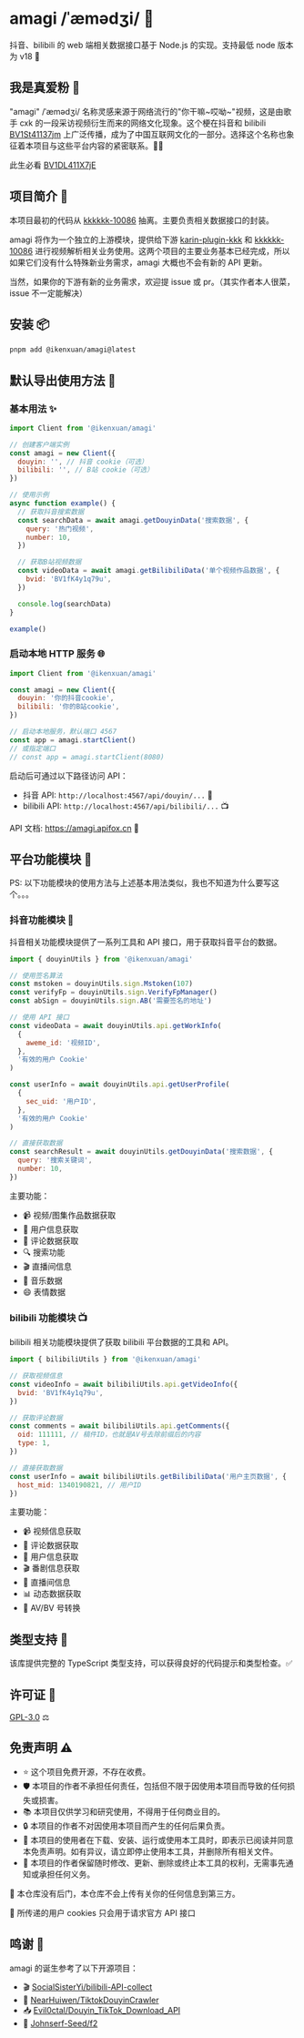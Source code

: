 # amagi /ˈæmədʒi/ 🎵

抖音、bilibili 的 web 端相关数据接口基于 Node.js 的实现。支持最低 node 版本为 v18 🚀

## 我是真爱粉 🧩

"amagi" /ˈæmədʒi/ 名称灵感来源于网络流行的"你干嘛~哎呦~"视频，这是由歌手 cxk 的一段采访视频衍生而来的网络文化现象。这个梗在抖音和 bilibili [BV1St41137jm](https://www.bilibili.com/video/BV1St41137jm) 上广泛传播，成为了中国互联网文化的一部分。选择这个名称也象征着本项目与这些平台内容的紧密联系。🎤💃

此生必看 [BV1DL411X7jE](https://www.bilibili.com/video/BV1DL411X7jE)

## 项目简介 📝

本项目最初的代码从 [kkkkkk-10086](https://github.com/ikenxuan/kkkkkk-10086) 抽离。主要负责相关数据接口的封装。

amagi 将作为一个独立的上游模块，提供给下游 [karin-plugin-kkk](https://github.com/ikenxuan/karin-plugin-kkk) 和 [kkkkkk-10086](https://github.com/ikenxuan/kkkkkk-10086) 进行视频解析相关业务使用。这两个项目的主要业务基本已经完成，所以如果它们没有什么特殊新业务需求，amagi 大概也不会有新的 API 更新。

当然，如果你的下游有新的业务需求，欢迎提 issue 或 pr。（其实作者本人很菜，issue 不一定能解决）

## 安装 📦

```bash
pnpm add @ikenxuan/amagi@latest
```

## 默认导出使用方法 🚀

### 基本用法 ✨

```javascript
import Client from '@ikenxuan/amagi'

// 创建客户端实例
const amagi = new Client({
  douyin: '', // 抖音 cookie（可选）
  bilibili: '', // B站 cookie（可选）
})

// 使用示例
async function example() {
  // 获取抖音搜索数据
  const searchData = await amagi.getDouyinData('搜索数据', {
    query: '热门视频',
    number: 10,
  })

  // 获取B站视频数据
  const videoData = await amagi.getBilibiliData('单个视频作品数据', {
    bvid: 'BV1fK4y1q79u',
  })

  console.log(searchData)
}

example()
```

### 启动本地 HTTP 服务 🌐

```javascript
import Client from '@ikenxuan/amagi'

const amagi = new Client({
  douyin: '你的抖音cookie',
  bilibili: '你的B站cookie',
})

// 启动本地服务，默认端口 4567
const app = amagi.startClient()
// 或指定端口
// const app = amagi.startClient(8080)
```

启动后可通过以下路径访问 API：

- 抖音 API: `http://localhost:4567/api/douyin/...` 📱
- bilibili API: `http://localhost:4567/api/bilibili/...` 📺

API 文档: https://amagi.apifox.cn 📝

## 平台功能模块 🧩

PS: 以下功能模块的使用方法与上述基本用法类似，我也不知道为什么要写这个。。。

### 抖音功能模块 📱

抖音相关功能模块提供了一系列工具和 API 接口，用于获取抖音平台的数据。

```javascript
import { douyinUtils } from '@ikenxuan/amagi'

// 使用签名算法
const mstoken = douyinUtils.sign.Mstoken(107)
const verifyFp = douyinUtils.sign.VerifyFpManager()
const abSign = douyinUtils.sign.AB('需要签名的地址')

// 使用 API 接口
const videoData = await douyinUtils.api.getWorkInfo(
  {
    aweme_id: '视频ID',
  },
  '有效的用户 Cookie'
)

const userInfo = await douyinUtils.api.getUserProfile(
  {
    sec_uid: '用户ID',
  },
  '有效的用户 Cookie'
)

// 直接获取数据
const searchResult = await douyinUtils.getDouyinData('搜索数据', {
  query: '搜索关键词',
  number: 10,
})
```

主要功能：

- 📹 视频/图集作品数据获取
- 👤 用户信息获取
- 💬 评论数据获取
- 🔍 搜索功能
- 🎬 直播间信息
- 🎵 音乐数据
- 😄 表情数据

### bilibili 功能模块 📺

bilibili 相关功能模块提供了获取 bilibili 平台数据的工具和 API。

```javascript
import { bilibiliUtils } from '@ikenxuan/amagi'

// 获取视频信息
const videoInfo = await bilibiliUtils.api.getVideoInfo({
  bvid: 'BV1fK4y1q79u',
})

// 获取评论数据
const comments = await bilibiliUtils.api.getComments({
  oid: 111111, // 稿件ID，也就是AV号去除前缀后的内容
  type: 1,
})

// 直接获取数据
const userInfo = await bilibiliUtils.getBilibiliData('用户主页数据', {
  host_mid: 1340190821, // 用户ID
})
```

主要功能：

- 📹 视频信息获取
- 💬 评论数据获取
- 👤 用户信息获取
- 🎬 番剧信息获取
- 📡 直播间信息
- 📊 动态数据获取
- 🔄 AV/BV 号转换

## 类型支持 🧰

该库提供完整的 TypeScript 类型支持，可以获得良好的代码提示和类型检查。✅

## 许可证 📜

[GPL-3.0](https://github.com/ikenxuan/amagi/blob/main/LICENSE) ⚖️

## 免责声明 ⚠️

- ⭐ 这个项目免费开源，不存在收费。
- 🛡️ 本项目的作者不承担任何责任，包括但不限于因使用本项目而导致的任何损失或损害。
- 📚 本项目仅供学习和研究使用，不得用于任何商业目的。
- 🔒 本项目的作者不对因使用本项目而产生的任何后果负责。
- 📝 本项目的使用者在下载、安装、运行或使用本工具时，即表示已阅读并同意本免责声明。如有异议，请立即停止使用本工具，并删除所有相关文件。
- 🔄 本项目的作者保留随时修改、更新、删除或终止本工具的权利，无需事先通知或承担任何义务。

🔐 本仓库没有后门，本仓库不会上传有关你的任何信息到第三方。

🍪 所传递的用户 cookies 只会用于请求官方 API 接口

## 鸣谢 🙏

amagi 的诞生参考了以下开源项目：

- 🎬 [SocialSisterYi/bilibili-API-collect](https://github.com/SocialSisterYi/bilibili-API-collect)
- 📱 [NearHuiwen/TiktokDouyinCrawler](https://github.com/NearHuiwen/TiktokDouyinCrawler)
- 📥 [Evil0ctal/Douyin_TikTok_Download_API](https://github.com/Evil0ctal/Douyin_TikTok_Download_API)
- 🔄 [Johnserf-Seed/f2](https://github.com/Johnserf-Seed/f2)
